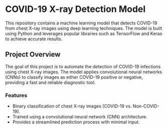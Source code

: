 # COVID-19 X-ray Detection Model

This repository contains a machine learning model that detects COVID-19 from chest X-ray images using deep learning techniques. The model is built using Python and leverages popular libraries such as TensorFlow and Keras to achieve accurate results.

## Project Overview

The goal of this project is to automate the detection of COVID-19 infections using chest X-ray images. The model applies convolutional neural networks (CNNs) to classify images as either COVID-19 positive or negative, providing a fast and reliable diagnostic tool.

### Features
- Binary classification of chest X-ray images (COVID-19 vs. Non-COVID-19).
- Trained using a convolutional neural network (CNN) architecture.
- Provides a streamlined prediction process with minimal input.

